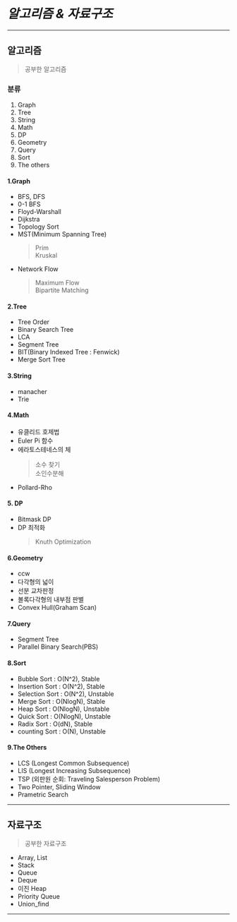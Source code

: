 # *알고리즘 & 자료구조*

**************************************************************************
## 알고리즘
> 공부한 알고리즘

### 분류
1. Graph
2. Tree
3. String
4. Math
5. DP
6. Geometry
7. Query
8. Sort
9. The others

#### 1.Graph
* BFS, DFS
* 0-1 BFS
* Floyd-Warshall
* Dijkstra 
* Topology Sort
* MST(Minimum Spanning Tree)
    > Prim  
    > Kruskal   
* Network Flow
    > Maximum Flow  
    > Bipartite Matching

#### 2.Tree
* Tree Order
* Binary Search Tree
* LCA
* Segment Tree
* BIT(Binary Indexed Tree : Fenwick)
* Merge Sort Tree

#### 3.String
* manacher
* Trie

#### 4.Math
* 유클리드 호제법
* Euler Pi 함수
* 에라토스테네스의 체
    > 소수 찾기     
    > 소인수분해    
* Pollard-Rho

#### 5. DP
* Bitmask DP
* DP 최적화
    > Knuth Optimization    

#### 6.Geometry
* ccw
* 다각형의 넓이
* 선분 교차판정
* 볼록다각형의 내부점 판별
* Convex Hull(Graham Scan)

#### 7.Query
* Segment Tree
* Parallel Binary Search(PBS)

#### 8.Sort
* Bubble Sort : O(N^2), Stable
* Insertion Sort : O(N^2), Stable
* Selection Sort : O(N^2), Unstable
* Merge Sort : O(NlogN), Stable
* Heap Sort : O(NlogN), Unstable
* Quick Sort : O(NlogN), Unstable
* Radix Sort : O(dN), Stable  
* counting Sort : O(N), Unstable

#### 9.The Others
* LCS (Longest Common Subsequence)
* LIS (Longest Increasing Subsequence)
* TSP (외판원 순회: Traveling Salesperson Problem)
* Two Pointer, Sliding Window
* Prametric Search

**************************************************************************
## 자료구조
> 공부한 자료구조

* Array, List
* Stack
* Queue
* Deque
* 이진 Heap
* Priority Queue
* Union_find

**************************************************************************
